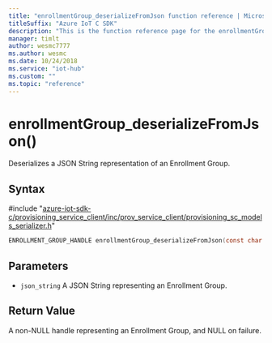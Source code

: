 ```yaml
---                             
title: "enrollmentGroup_deserializeFromJson function reference | Microsoft Docs" 
titleSuffix: "Azure IoT C SDK"            
description: "This is the function reference page for the enrollmentGroup_deserializeFromJson() function in the Azure IoT C SDK. This SDK is used with Azure IoT Hub and Azure IoT Hub Device Provisioning Service"            
manager: timlt                 
author: wesmc7777              
ms.author: wesmc               
ms.date: 10/24/2018                    
ms.service: "iot-hub"             
ms.custom: ""                
ms.topic: "reference"        
---                            
```


# enrollmentGroup_deserializeFromJson()

Deserializes a JSON String representation of an Enrollment Group.

## Syntax

\#include "[azure-iot-sdk-c/provisioning_service_client/inc/prov_service_client/provisioning_sc_models_serializer.h](../provisioning-sc-models-serializer-h.md)"  
```C
ENROLLMENT_GROUP_HANDLE enrollmentGroup_deserializeFromJson(const char *  json_string);
```

## Parameters
* `json_string` A JSON String representing an Enrollment Group.

## Return Value
A non-NULL handle representing an Enrollment Group, and NULL on failure.

